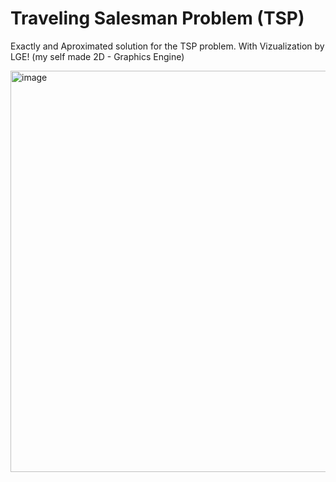 # Traveling Salesman Problem (TSP)

Exactly and Aproximated solution for the TSP problem.
With Vizualization by LGE! (my self made 2D - Graphics Engine)

<img width="642" alt="image" src="https://user-images.githubusercontent.com/42661760/192006885-dd83cc4e-aed1-42f6-95fd-ebb7f4aa0b28.png">
